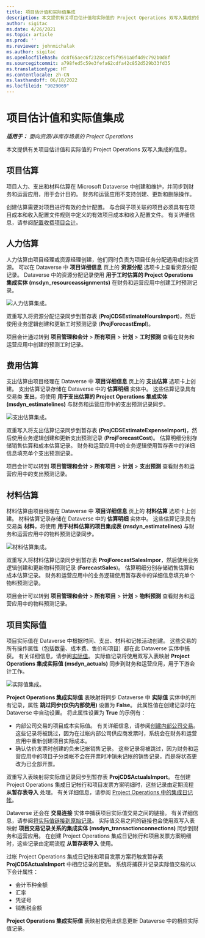 ```yaml
---
title: 项目估计值和实际值集成
description: 本文提供有关项目估计值和实际值的 Project Operations 双写入集成的信息。
author: sigitac
ms.date: 4/26/2021
ms.topic: article
ms.prod: ''
ms.reviewer: johnmichalak
ms.author: sigitac
ms.openlocfilehash: dc8f65aec6f2328ccef5f9591a0f4d9c792b0d8f
ms.sourcegitcommit: a798fed5c59e3fefa62cdfa42c852d529b33fd35
ms.translationtype: HT
ms.contentlocale: zh-CN
ms.lasthandoff: 06/18/2022
ms.locfileid: "9029069"
---
```

# <a name="project-estimates-and-actuals-integration"></a>项目估计值和实际值集成

_**适用于：** 面向资源/非库存场景的 Project Operations_

本文提供有关项目估计值和实际值的 Project Operations 双写入集成的信息。

## <a name="project-estimates"></a>项目估算

项目人力、支出和材料估算在 Microsoft Dataverse 中创建和维护，并同步到财务和运营应用，用于会计目的。 财务和运营应用不支持创建、更新和删除操作。

创建估算需要对项目进行有效的会计配置。 与合同子项关联的项目必须具有在项目成本和收入配置文件规则中定义的有效项目成本和收入配置文件。 有关详细信息，请参阅[配置收费项目会计](../project-accounting/configure-accounting-billable-projects.md#configure-project-cost-and-revenue-profile-rules)。

## <a name="labor-estimates"></a>人力估算

人力估算由项目经理或资源经理创建，他们同时负责为项目任务分配通用或指定资源。 可以在 Dataverse 中 **项目详细信息** 页上的 **资源分配** 选项卡上查看资源分配记录。 Dataverse 中的资源分配记录使用 **用于工时估算的 Project Operations 集成实体 (msdyn\_resourceassignments)** 在财务和运营应用中创建工时预测记录。

   ![人力估算集成。](./Media/DW4LaborEstimates.png)

双重写入将资源分配记录同步到暂存表 (**ProjCDSEstimateHoursImport**)，然后使用业务逻辑创建和更新工时预测记录 (**ProjForecastEmpl**)。

项目会计通过转到 **项目管理和会计** > **所有项目** > **计划** > **工时预测** 查看在财务和运营应用中创建的预测工时记录。

## <a name="expense-estimates"></a>费用估算

支出估算由项目经理在 Dataverse 中 **项目详细信息** 页上的 **支出估算** 选项卡上创建。 支出估算记录存储在 Dataverse 中的 **估算明细** 实体中。 这些估算记录具有交易类 **支出**，将使用 **用于支出估算的 Project Operations 集成实体 (msdyn\_estimatelines)** 与财务和运营应用中的支出预测记录同步。

   ![支出估算集成。](./Media/DW4ExpenseEstimates.png)

双重写入将支出估算记录同步到暂存表 **(ProjCDSEstimateExpenseImport)**，然后使用业务逻辑创建和更新支出预测记录 (**ProjForecastCost**)。 估算明细分别存储销售估算和成本估算记录。 财务和运营应用中的业务逻辑使用暂存表中的详细信息填充单个支出预测记录。

项目会计可以转到 **项目管理和会计** > **所有项目** > **计划** > **支出预测** 查看财务和运营应用中的支出预测记录。

## <a name="material-estimates"></a>材料估算

材料估算由项目经理在 Dataverse 中 **项目详细信息** 页上的 **材料估算** 选项卡上创建。 材料估算记录存储在 Dataverse 中的 **估算明细** 实体中。 这些估算记录具有交易类 **材料**，将使用 **用于材料估算的项目集成表 (msdyn\_estimatelines)** 与财务和运营应用中的物料预测记录同步。

   ![材料估算集成。](./Media/DW4MaterialEstimates.png)

双重写入将材料估算记录同步到暂存表 **ProjForecastSalesImpor**，然后使用业务逻辑创建和更新物料预测记录 (**ForecastSales**)。 估算明细分别存储销售估算和成本估算记录。 财务和运营应用中的业务逻辑使用暂存表中的详细信息填充单个物料预测记录。

项目会计可以转到 **项目管理和会计** > **所有项目** > **计划** > **物料预测** 查看财务和运营应用中的物料预测记录。

## <a name="project-actuals"></a>项目实际值

项目实际值在 Dataverse 中根据时间、支出、材料和记帐活动创建。 这些交易的所有操作属性（包括数量、成本费、售价和项目）都在此 Dataverse 实体中捕获。 有关详细信息，请参阅[实际值](../actuals/actuals-overview.md)。 实际值记录将使用双写入表映射 **Project Operations 集成实际值 (msdyn\_actuals)** 同步到财务和运营应用，用于下游会计工作。

   ![实际值集成。](./Media/DW4Actuals.png)

**Project Operations 集成实际值** 表映射将同步 Dataverse 中 **实际值** 实体中的所有记录，属性 **跳过同步(仅供内部使用)** 设置为 **False**。 此属性值在创建记录时在 Dataverse 中自动设置。 将此属性设置为 **True** 的示例有：

  - 内部公司交易的项目成本实际值。 有关详细信息，请参阅[创建内部公司交易](../project-accounting/create-intercompany-transactions.md)。 这些记录将被跳过，因为在过帐内部公司供应商发票时，系统会在财务和运营应用中重新创建项目实际成本。
  - 确认估价发票时创建的负未记帐销售记录。 这些记录将被跳过，因为财务和运营应用中的项目子分类帐不会在开票时冲销未记帐的销售记录，而是将状态更改为已全部开票。

双重写入表映射将实际值记录同步到暂存表 **ProjCDSActualsImport**。 在创建 Project Operations 集成日记帐行和项目发票方案明细时，这些记录由定期流程 **从暂存表导入** 处理。 有关详细信息，请参阅 [Project Operations 中的集成日记帐](../project-accounting/project-operations-integration-journal.md)。

Dataverse 还会在 **交易连接** 实体中捕获项目实际值交易之间的链接。 有关详细信息，请参阅[将实际值链接到原始记录](../actuals/linkingactuals.md)。 实际值交易之间的链接也会使用双写入表映射 **项目交易记录关系的集成实体 (msdyn\_transactionconnections)** 同步到财务和运营应用。 在创建 Project Operations 集成日记帐行和项目发票方案明细时，这些记录由定期流程 **从暂存表导入** 使用。

过帐 Project Operations 集成日记帐和项目发票方案将触发暂存表 **ProjCDSActualsImport** 中相应记录的更新。 系统将捕获并记录实际值交易的以下会计属性：

- 会计币种金额
- 汇率
- 凭证号
- 销售税金额

**Project Operations 集成实际值** 表映射使用此信息更新 Dataverse 中的相应实际值记录。
